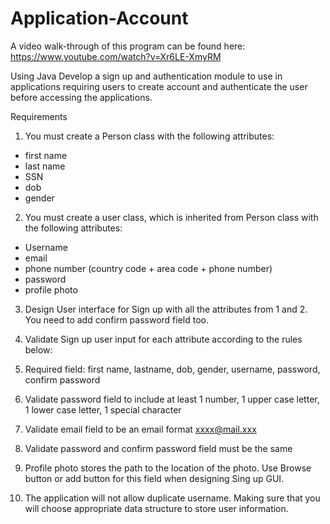 # Application-Account

A video walk-through of this program can be found here: https://www.youtube.com/watch?v=Xr6LE-XmyRM

Using Java Develop a sign up and authentication module to use in applications requiring users to create account and authenticate the user before accessing the applications.

Requirements

1. You must create a Person class with the following attributes:
- first name
- last name
- SSN
- dob
- gender

2. You must create a user class, which is inherited from Person class with the following attributes:
- Username
- email
- phone number (country code + area code + phone number)
- password
- profile photo

3. Design User interface for Sign up with all the attributes from 1 and 2. You need to add confirm password field too.

4. Validate Sign up user input for each attribute according to the rules below:

5. Required field: first name, lastname, dob, gender, username, password, confirm password

6. Validate password field to include at least 1 number, 1 upper case letter, 1 lower case letter, 1 special character

7. Validate email field to be an email format xxxx@mail.xxx

8. Validate password and confirm password field must be the same

9. Profile photo stores the path to the location of the photo. Use Browse button or add button for this field when designing Sing up GUI.

10. The application will not allow duplicate username. Making sure that you will choose appropriate data structure to store user information.


